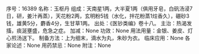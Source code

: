 序号：16389
名称：玉枢丹
组成：天南星1两，大半夏1两（俱用牙皂，白矾汤浸7日，研，姜汁再蒸），天花粉2两，玄明粉5钱（水化，拌花粉蒸1炷香久），硼砂3钱，雄黄5分，麝香4分，生甘草1两。
出处：《医钞类编》卷十八。
主治：热渴发搐，痰涎壅盛，危急之症。
加减：None
功效：None
用法用量：金银、姜皮、灯心煎汤送下。
制备方法：上为细末，滴水为丸，朱砂为衣。
临床应用：None
各家论述：None
用药禁忌：None
附注：None
